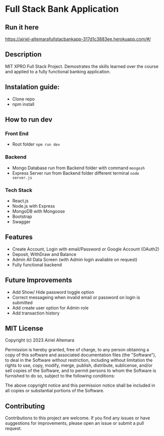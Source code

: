 # Full Stack Bank Application

## Run it here
https://airiel-altemarafullstacbankapp-317d1c3883ee.herokuapp.com/#/

## Description

MIT XPRO Full Stack Project. Demostrates the skills learned over the course and applied to a fully functional banking application.

## Instalation guide:

- Clone repo
- npm install

## How to run dev

### Front End

- Root folder `npm run dev`

### Backend

- Mongo Database run from Backend folder with command `mongosh`
- Express Server run from Backend folder different terminal `node server.js`

### Tech Stack

- React.js
- Node.js with Express
- MongoDB with Mongoose
- Bootstrap
- Swagger

## Features

- Create Account, Login with email/Password or Google Account (OAuth2)
- Deposit, WithDraw and Balance
- Admin All Data Screen (with Admin login avaliable on request)
- Fully functional backend

## Future Improvements

- Add Show/ Hide password toggle option
- Correct messageing when invalid email or password on login is submitted
- Add create user option for Admin role
- Add transaction history

## MIT License

Copyright (c) 2023 Airiel Altemara

Permission is hereby granted, free of charge, to any person obtaining a copy of this software and associated documentation files (the "Software"), to deal in the Software without restriction, including without limitation the rights to use, copy, modify, merge, publish, distribute, sublicense, and/or sell copies of the Software, and to permit persons to whom the Software is furnished to do so, subject to the following conditions:

The above copyright notice and this permission notice shall be included in all copies or substantial portions of the Software.

## Contributing

Contributions to this project are welcome. If you find any issues or have suggestions for improvements, please open an issue or submit a pull request.
